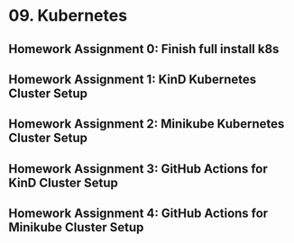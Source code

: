 # 09. Kubernetes

## Homework Assignment 0: Finish full install k8s

## Homework Assignment 1: KinD Kubernetes Cluster Setup

## Homework Assignment 2: Minikube Kubernetes Cluster Setup

## Homework Assignment 3: GitHub Actions for KinD Cluster Setup

## Homework Assignment 4: GitHub Actions for Minikube Cluster Setup
